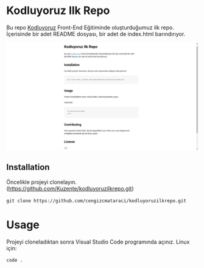 # Kodluyoruz Ilk Repo
Bu repo [Kodluyoruz](https://kodluyoruz.org/) Front-End Eğitiminde oluşturduğumuz ilk repo. İçerisinde bir adet README dosyası, bir adet de index.html barındırıyor.

![KodluyoruzResim](https://raw.githubusercontent.com/Kodluyoruz/taskforce/main/git/odev1/figures/markdown.png)
## Installation
Öncelikle projeyi clonelayın. (https://github.com/Kuzente/kodluyoruzilkrepo.git)

`git clone https://github.com/cengizcmataraci/kodluyoruzilkrepo.git`
# Usage
Projeyi cloneladıktan sonra Visual Studio Code programında açınız.
Linux için:
```cd kodluyoruzilkrepo
code .

